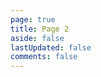 ```yaml
---
page: true
title: Page 2
aside: false
lastUpdated: false
comments: false
---
```

<script setup>
import Page from "./.vitepress/theme/components/Page.vue";
import { useData } from "vitepress";
const { theme } = useData();
const posts = theme.value.posts.slice(10,20)
</script>
<Page :posts="posts" :pageCurrent="2" :pagesNum="2" />